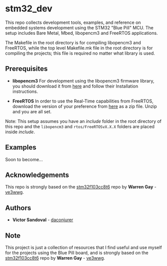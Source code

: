 # stm32_dev
This repo collects development tools, examples, and reference on
embedded systems development using the STM32 "Blue Pill" MCU. The
setup includes Bare Metal, Mbed, libopencm3 and FreeRTOS applications.

The Makefile in the root directory is for compiling libopencm3 and FreeRTOS,
while the top level Makefile.mk file in the root directory is for compiling the
projects; this file is required no matter what library is used.

## Prerequisites

* **libopencm3** For development using the libopencm3 firmware library,
you should download it from [here](https://github.com/libopencm3/libopencm3)
and follow their Installation instructions.

* **FreeRTOS** In order to use the Real-Time capabilities from FreeRTOS,
download the version of your preference from [here](https://www.freertos.org)
as a zip file. Unzip and you are all set.

Note: This setup assumes you have an *include* folder in the root
directory of this repo and the ```libopencm3``` and ```rtos/FreeRTOSvX.X.X```
folders are placed inside *include*.

## Examples

Soon to become...

## Acknowledgements
This repo is strongly based on the
[stm32f103cc8t6](https://github.com/ve3wwg/stm32f103c8t6)
repo by **Warren Gay** - [ve3wwg](https://github.com/ve3wwg).

## Authors

* **Victor Sandoval** - [daconjurer](https://github.com/daconjurer)

## Note

This project is just a collection of resources that I find useful and
use myself for the projects using the Blue Pill board, and is strongly
based on the [stm32f103cc8t6](https://github.com/ve3wwg/stm32f103c8t6)
repo by **Warren Gay** - [ve3wwg](https://github.com/ve3wwg).
